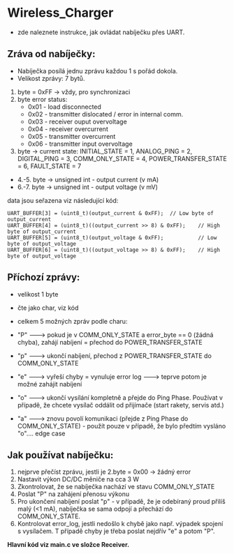 # Wireless_Charger
- zde naleznete instrukce, jak ovládat nabíječku přes UART.

## Zráva od nabíječky:

- Nabíječka posílá jednu zprávu každou 1 s pořád dokola. 
- Velikost zprávy: 7 bytů.

1. byte = 0xFF -> vždy, pro synchronizaci
2. byte error status:
	- 0x01 - load disconnected
	- 0x02 - transmitter dislocated / error in internal comm.
	- 0x03 - receiver ouput overvoltage	
	- 0x04 - receiver overcurrent	
	- 0x05 - transmitter overcurrent
	- 0x06 - transmitter input overvoltage
3. byte -> current state:
 	INITIAL_STATE = 1, 
	ANALOG_PING = 2, 
	DIGITAL_PING = 3, 
	COMM_ONLY_STATE = 4,
	POWER_TRANSFER_STATE = 6, 
	FAULT_STATE = 7 

- 4.-5. byte -> unsigned int - output current (v mA)
- 6.-7. byte -> unsigned int - output voltage (v mV)

data jsou seřazena viz následující kód:
	
	UART_BUFFER[3] = (uint8_t)(output_current & 0xFF); 	// Low byte of output_current								
	UART_BUFFER[4] = (uint8_t)((output_current >> 8) & 0xFF);    // High byte of output_current
	UART_BUFFER[5] = (uint8_t)(output_voltage & 0xFF);           // Low byte of output_voltage
	UART_BUFFER[6] = (uint8_t)((output_voltage >> 8) & 0xFF);    // High byte of output_voltage

## Příchozí zprávy:

- velikost 1 byte
- čte jako char, viz kód 
- celkem 5 možných zpráv podle charu:

- "P" ---> pokud je v COMM_ONLY_STATE a error_byte == 0 (žádná chyba), zahájí nabíjení = přechod do POWER_TRANSFER_STATE
- "p" ---> ukončí nabíjení, přechod z POWER_TRANSFER_STATE do COMM_ONLY_STATE
- "e" ---> vyřeší chyby = vynuluje error log ---> teprve potom je možné zahájit nabíjení
- "o" ---> ukončí vysílání kompletně a přejde do Ping Phase. Používat v případě, že chcete vysílač oddálit od přijímače (start rakety, servis atd.)
- "a" ---> znovu povolí komunikaci (přejde z Ping Phase do COMM_ONLY_STATE) - použít pouze v případě, že bylo předtím vysláno "o".... edge case


## Jak používat nabíječku:
1. nejprve přečíst zprávu, jestli je 2.byte = 0x00 -> žádný error
2. Nastavit výkon DC/DC měniče na cca 3 W 
3. Zkontrolovat, že se nabíječka nachází ve stavu COMM_ONLY_STATE
4. Poslat "P" na zahájení přenosu výkonu
5. Pro ukončení nabíjení poslat "p" - v případě, že je odebíraný proud přilíš malý (<1 mA), nabíječka se sama odpojí a přechází do COMM_ONLY_STATE.
6. Kontrolovat error_log, jestli nedošlo k chybě jako např. výpadek spojení s vysílačem. T případě chyby je třeba poslat nejdřív "e" a potom "P".

**Hlavní kód viz main.c ve složce Receiver.**
